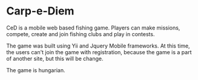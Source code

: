 Carp-e-Diem
===========

CeD is a mobile web based fishing game. 
Players can make missions, compete, create and join fishing clubs and play in contests.

The game was built using Yii and Jquery Mobile frameworks.
At this time, the users can't join the game with registration, because the game is a part of another site, but this will be change.

The game is hungarian.
